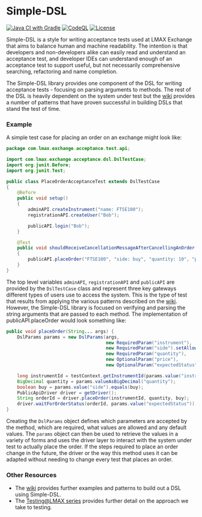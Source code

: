 Simple-DSL
==========

[![Java CI with Gradle](https://github.com/LMAX-Exchange/Simple-DSL/workflows/Java%20CI%20with%20Gradle/badge.svg)](https://github.com/LMAX-Exchange/Simple-DSL/actions?query=workflow%3A%22Java+CI+with+Gradle%22)
[![CodeQL](https://github.com/LMAX-Exchange/Simple-DSL/workflows/CodeQL/badge.svg?branch=master)](https://github.com/LMAX-Exchange/Simple-DSL/actions?query=workflow%3ACodeQL)
[![License](https://img.shields.io/github/license/LMAX-Exchange/Simple-DSL)](https://github.com/LMAX-Exchange/Simple-DSL/blob/master/LICENCE.txt)


Simple-DSL is a style for writing acceptance tests used at LMAX Exchange that aims to balance human and machine readability. The intention is that developers and non-developers alike can easily read
and understand an acceptance test, and developer IDEs can understand enough of an acceptance test to support useful, but not necessarily comprehensive searching, refactoring and name completion.

The Simple-DSL library provides one component of the DSL for writing acceptance tests - focusing on parsing arguments to methods. The rest of the DSL is heavily
dependent on the system under test but the [wiki](https://github.com/LMAX-Exchange/Simple-DSL/wiki) provides a number of patterns that have proven successful in
building DSLs that stand the test of time.


### Example

A simple test case for placing an order on an exchange might look like:

```java
package com.lmax.exchange.acceptance.test.api;

import com.lmax.exchange.acceptance.dsl.DslTestCase;
import org.junit.Before;
import org.junit.Test;

public class PlaceOrderAcceptanceTest extends DslTestCase
{
    @Before
    public void setup()
    {
        adminAPI.createInstrument("name: FTSE100");
        registrationAPI.createUser("Bob");

        publicAPI.login("Bob");
    }

    @Test
    public void shouldReceiveCancellationMessageAfterCancellingAnOrder()
    {
        publicAPI.placeOrder("FTSE100", "side: buy", "quantity: 10", "price: 5000", "expectedStatus: UNMATCHED");
    }
}
```

The top level variables <code>adminAPI</code>, <code>registrationAPI</code> and <code>publicAPI</code> are provided by the <code>DslTestCase</code> class and represent three key gateways different
types of users use to access the system. This is the type of test that results from applying the various patterns described on the [wiki](https://github.com/LMAX-Exchange/Simple-DSL/wiki). However,
the Simple-DSL library is focused on verifying and parsing the string arguments that are passed to each method. The implementation of publicAPI.placeOrder would look something like:

```java
public void placeOrder(String... args) {
    DslParams params = new DslParams(args,
                                     new RequiredParam("instrument"),
                                     new RequiredParam("side").setAllowedValues("buy", "sell"),
                                     new RequiredParam("quantity"),
                                     new OptionalParam("price"),
                                     new OptionalParam("expectedStatus").setAllowedValues("REJECTED", "UNMATCHED", "MATCHED").setDefault("MATCHED"));

    long instrumentId = testContext.getInstrumentId(params.value("instrument"));
    BigDecimal quantity = params.valueAsBigDecimal("quantity");
    boolean buy = params.value("side").equals(buy);
    PublicApiDriver driver = getDriver();
    String orderId = driver.placeOrder(instrumentId, quantity, buy);
    driver.waitForOrderStatus(orderId, params.value("expectedStatus"));
}
```

Creating the <code>DslParams</code> object defines which parameters are accepted by the method, which are required, what values are allowed and any default values. The <code>params</code> object
can then be used to retrieve the values in a variety of forms and uses the driver layer to interact with the system under test to actually place the order. If the steps required to place an order
change in the future, the driver or the way this method uses it can be adapted without needing to change every test that places an order.

### Other Resources

 * The [wiki](https://github.com/LMAX-Exchange/Simple-DSL/wiki) provides further examples and patterns to build out a DSL using Simple-DSL.
 * The [Testing@LMAX series](https://www.symphonious.net/testing-at-lmax/) provides further detail on the approach we take to testing.
